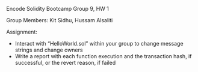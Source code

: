 Encode Solidity Bootcamp Group 9, HW 1

Group Members: Kit Sidhu, Hussam Alsaliti

Assignment:

- Interact with “HelloWorld.sol” within your group to change message strings and change owners
- Write a report with each function execution and the transaction hash, if successful, or the revert reason, if failed
